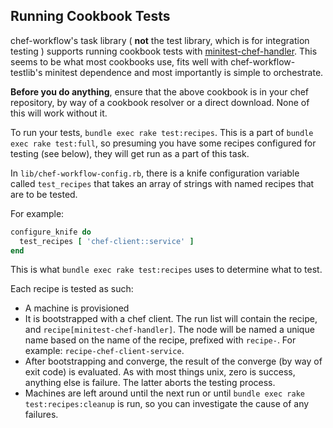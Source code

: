 Running Cookbook Tests
----------------------

chef-workflow's task library ( **not** the test library, which is for
integration testing ) supports running cookbook tests with
[minitest-chef-handler](https://github.com/btm/minitest-chef-handler). This
seems to be what most cookbooks use, fits well with chef-workflow-testlib's
minitest dependence and most importantly is simple to orchestrate.

**Before you do anything**, ensure that the above cookbook is in your chef
repository, by way of a cookbook resolver or a direct download. None of this
will work without it.

To run your tests, `bundle exec rake test:recipes`. This is a part of `bundle
exec rake test:full`, so presuming you have some recipes configured for testing
(see below), they will get run as a part of this task.

In `lib/chef-workflow-config.rb`, there is a knife configuration variable
called `test_recipes` that takes an array of strings with named recipes that
are to be tested.

For example:

```ruby
configure_knife do
  test_recipes [ 'chef-client::service' ]
end
```

This is what `bundle exec rake test:recipes` uses to determine what to test.

Each recipe is tested as such:

* A machine is provisioned
* It is bootstrapped with a chef client. The run list will contain the recipe,
  and `recipe[minitest-chef-handler]`. The node will be named a unique name
  based on the name of the recipe, prefixed with `recipe-`. For example:
  `recipe-chef-client-service`.
* After bootstrapping and converge, the result of the converge (by way of exit
  code) is evaluated. As with most things unix, zero is success, anything else
  is failure. The latter aborts the testing process.
* Machines are left around until the next run or until `bundle exec rake
  test:recipes:cleanup` is run, so you can investigate the cause of any
  failures.
